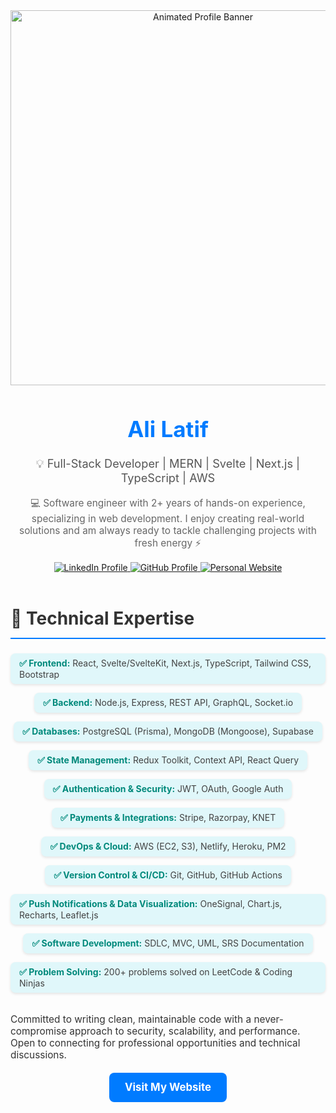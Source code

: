<div align="center">
  <a href="https://alilatif.site" target="_blank">
    <img src="https://user-images.githubusercontent.com/8939996/236147352-848b8178-557c-4574-a694-55891195b058.gif" alt="Animated Profile Banner" width="600" />
  </a>
  <h1 style="font-size: 2.5em; font-weight: bold; color: #007BFF;">Ali Latif</h1>
  <p style="font-size: 1.3em; color: #555;">💡 Full-Stack Developer | MERN | Svelte | Next.js | TypeScript | AWS</p>
  <p style="font-size: 1.1em; color: #666;">💻 Software engineer with 2+ years of hands-on experience, specializing in web development. I enjoy creating real-world solutions and am always ready to tackle challenging projects with fresh energy ⚡</p>
  <a href="https://www.linkedin.com/in/muhammad-ali-latif-dev/" target="_blank">
    <img src="https://img.shields.io/badge/LinkedIn-%230077B5?style=for-the-badge&logo=linkedin&logoColor=white" alt="LinkedIn Profile" />
  </a>
  <a href="https://github.com/alilatif-site" target="_blank">
    <img src="https://img.shields.io/badge/GitHub-black?style=for-the-badge&logo=github&logoColor=white" alt="GitHub Profile" />
  </a>
  <a href="https://alilatif.site" target="_blank">
    <img src="https://img.shields.io/badge/Website-4CAF50?style=for-the-badge&logo=Google-Chrome&logoColor=white" alt="Personal Website" />
  </a>
</div>

<br />

<h2 style="font-size: 2em; font-weight: bold; color: #333; border-bottom: 2px solid #007BFF; padding-bottom: 0.5em;">🔹 Technical Expertise</h2>

<div style="display: flex; flex-wrap: wrap; justify-content: space-around; gap: 1em; margin-top: 1em;">
  <div style="background-color: #e0f7fa; border-radius: 8px; padding: 0.5em 1em; box-shadow: 0 2px 4px rgba(0, 0, 0, 0.1); transition: transform 0.2s ease-in-out;">
    <span style="font-weight: bold; color: #00897b;">✅ Frontend:</span>
    <span style="color: #424242;">React, Svelte/SvelteKit, Next.js, TypeScript, Tailwind CSS, Bootstrap</span>
  </div>
  <div style="background-color: #e0f7fa; border-radius: 8px; padding: 0.5em 1em; box-shadow: 0 2px 4px rgba(0, 0, 0, 0.1); transition: transform 0.2s ease-in-out;">
    <span style="font-weight: bold; color: #00897b;">✅ Backend:</span>
    <span style="color: #424242;">Node.js, Express, REST API, GraphQL, Socket.io</span>
  </div>
  <div style="background-color: #e0f7fa; border-radius: 8px; padding: 0.5em 1em; box-shadow: 0 2px 4px rgba(0, 0, 0, 0.1); transition: transform 0.2s ease-in-out;">
    <span style="font-weight: bold; color: #00897b;">✅ Databases:</span>
    <span style="color: #424242;">PostgreSQL (Prisma), MongoDB (Mongoose), Supabase</span>
  </div>
  <div style="background-color: #e0f7fa; border-radius: 8px; padding: 0.5em 1em; box-shadow: 0 2px 4px rgba(0, 0, 0, 0.1); transition: transform 0.2s ease-in-out;">
    <span style="font-weight: bold; color: #00897b;">✅ State Management:</span>
    <span style="color: #424242;">Redux Toolkit, Context API, React Query</span>
  </div>
  <div style="background-color: #e0f7fa; border-radius: 8px; padding: 0.5em 1em; box-shadow: 0 2px 4px rgba(0, 0, 0, 0.1); transition: transform 0.2s ease-in-out;">
    <span style="font-weight: bold; color: #00897b;">✅ Authentication & Security:</span>
    <span style="color: #424242;">JWT, OAuth, Google Auth</span>
  </div>
  <div style="background-color: #e0f7fa; border-radius: 8px; padding: 0.5em 1em; box-shadow: 0 2px 4px rgba(0, 0, 0, 0.1); transition: transform 0.2s ease-in-out;">
    <span style="font-weight: bold; color: #00897b;">✅ Payments & Integrations:</span>
    <span style="color: #424242;">Stripe, Razorpay, KNET</span>
  </div>
  <div style="background-color: #e0f7fa; border-radius: 8px; padding: 0.5em 1em; box-shadow: 0 2px 4px rgba(0, 0, 0, 0.1); transition: transform 0.2s ease-in-out;">
    <span style="font-weight: bold; color: #00897b;">✅ DevOps & Cloud:</span>
    <span style="color: #424242;">AWS (EC2, S3), Netlify, Heroku, PM2</span>
  </div>
  <div style="background-color: #e0f7fa; border-radius: 8px; padding: 0.5em 1em; box-shadow: 0 2px 4px rgba(0, 0, 0, 0.1); transition: transform 0.2s ease-in-out;">
    <span style="font-weight: bold; color: #00897b;">✅ Version Control & CI/CD:</span>
    <span style="color: #424242;">Git, GitHub, GitHub Actions</span>
  </div>
  <div style="background-color: #e0f7fa; border-radius: 8px; padding: 0.5em 1em; box-shadow: 0 2px 4px rgba(0, 0, 0, 0.1); transition: transform 0.2s ease-in-out;">
    <span style="font-weight: bold; color: #00897b;">✅ Push Notifications & Data Visualization:</span>
    <span style="color: #424242;">OneSignal, Chart.js, Recharts, Leaflet.js</span>
  </div>
  <div style="background-color: #e0f7fa; border-radius: 8px; padding: 0.5em 1em; box-shadow: 0 2px 4px rgba(0, 0, 0, 0.1); transition: transform 0.2s ease-in-out;">
    <span style="font-weight: bold; color: #00897b;">✅ Software Development:</span>
    <span style="color: #424242;">SDLC, MVC, UML, SRS Documentation</span>
  </div>
    <div style="background-color: #e0f7fa; border-radius: 8px; padding: 0.5em 1em; box-shadow: 0 2px 4px rgba(0, 0, 0, 0.1); transition: transform 0.2s ease-in-out;">
    <span style="font-weight: bold; color: #00897b;">✅ Problem Solving:</span>
    <span style="color: #424242;">200+ problems solved on LeetCode & Coding Ninjas</span>
  </div>
</div>

<br />

<p style="font-size: 1.1em; color: #333;">Committed to writing clean, maintainable code with a never-compromise approach to security, scalability, and performance. Open to connecting for professional opportunities and technical discussions.</p>

<br />

<div align="center">
  <a href="https://alilatif.site" style="background-color: #007BFF; color: white; padding: 0.8em 1.5em; border-radius: 8px; font-size: 1.2em; text-decoration: none; font-weight: bold; transition: background-color 0.3s ease;">
    Visit My Website
  </a>
</div>
